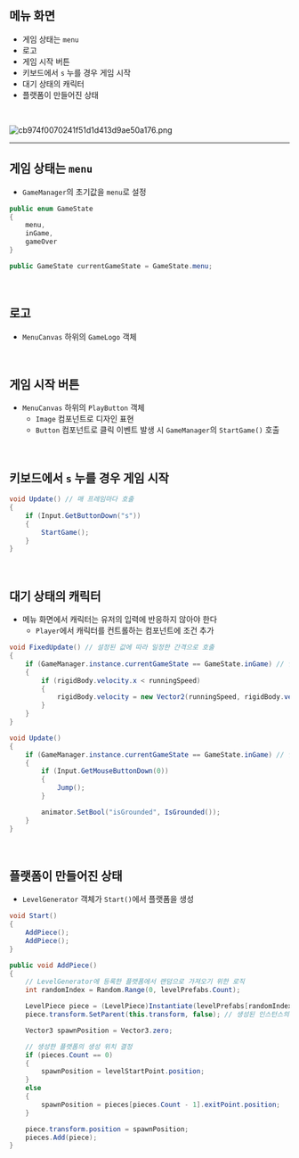 <!-- --- --><!-- title: 화면 - 메뉴 --><!-- updated: 2023-01-31 08:03:20Z --><!-- created: 2023-01-31 06:48:19Z --><!-- latitude: 37.44491680 --><!-- longitude: 127.13886840 --><!-- altitude: 0.0000 --><!-- --- -->## 메뉴 화면- 게임 상태는 `menu`- 로고- 게임 시작 버튼- 키보드에서 `s` 누를 경우 게임 시작- 대기 상태의 캐릭터- 플랫폼이 만들어진 상태<br>![cb974f0070241f51d1d413d9ae50a176.png](/joplinRes/_resources/cb974f0070241f51d1d413d9ae50a176.png)---## 게임 상태는 `menu`- `GameManager`의 초기값을 `menu`로 설정```c#public enum GameState{	menu,	inGame,	gameOver}public GameState currentGameState = GameState.menu;```<br>## 로고- `MenuCanvas` 하위의 `GameLogo` 객체<br>## 게임 시작 버튼- `MenuCanvas` 하위의 `PlayButton` 객체	- `Image` 컴포넌트로 디자인 표현	- `Button` 컴포넌트로 클릭 이벤트 발생 시 `GameManager`의 `StartGame()` 호출<br>## 키보드에서 `s` 누를 경우 게임 시작```c#void Update() // 매 프레임마다 호출{	if (Input.GetButtonDown("s"))	{		StartGame();	}}```<br>## 대기 상태의 캐릭터- 메뉴 화면에서 캐릭터는 유저의 입력에 반응하지 않아야 한다	- `Player`에서 캐릭터를 컨트롤하는 컴포넌트에 조건 추가```c#void FixedUpdate() // 설정된 값에 따라 일정한 간격으로 호출{	if (GameManager.instance.currentGameState == GameState.inGame) // 인 게임 상태에서만 앞으로 이동	{		if (rigidBody.velocity.x < runningSpeed)		{			rigidBody.velocity = new Vector2(runningSpeed, rigidBody.velocity.y);		}	}}void Update(){	if (GameManager.instance.currentGameState == GameState.inGame) // 인 게임 상태에서만 점프	{		if (Input.GetMouseButtonDown(0))		{			Jump();		}		animator.SetBool("isGrounded", IsGrounded());	}}```<br>## 플랫폼이 만들어진 상태- `LevelGenerator` 객체가 `Start()`에서 플랫폼을 생성```c#void Start() {	AddPiece();	AddPiece();}public void AddPiece(){	// LevelGenerator에 등록한 플랫폼에서 랜덤으로 가져오기 위한 로직	int randomIndex = Random.Range(0, levelPrefabs.Count);	LevelPiece piece = (LevelPiece)Instantiate(levelPrefabs[randomIndex]); // 인스턴스 생성	piece.transform.SetParent(this.transform, false); // 생성된 인스턴스의 계층 조정	Vector3 spawnPosition = Vector3.zero;	// 생성한 플랫폼의 생성 위치 결정	if (pieces.Count == 0)	{		spawnPosition = levelStartPoint.position;	}	else	{		spawnPosition = pieces[pieces.Count - 1].exitPoint.position;	}	piece.transform.position = spawnPosition;	pieces.Add(piece);}```
